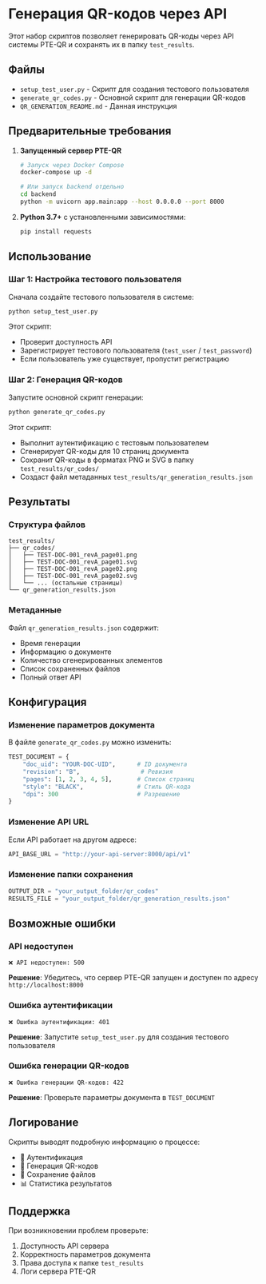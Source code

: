 # Генерация QR-кодов через API

Этот набор скриптов позволяет генерировать QR-коды через API системы PTE-QR и сохранять их в папку `test_results`.

## Файлы

- `setup_test_user.py` - Скрипт для создания тестового пользователя
- `generate_qr_codes.py` - Основной скрипт для генерации QR-кодов
- `QR_GENERATION_README.md` - Данная инструкция

## Предварительные требования

1. **Запущенный сервер PTE-QR**
   ```bash
   # Запуск через Docker Compose
   docker-compose up -d
   
   # Или запуск backend отдельно
   cd backend
   python -m uvicorn app.main:app --host 0.0.0.0 --port 8000
   ```

2. **Python 3.7+** с установленными зависимостями:
   ```bash
   pip install requests
   ```

## Использование

### Шаг 1: Настройка тестового пользователя

Сначала создайте тестового пользователя в системе:

```bash
python setup_test_user.py
```

Этот скрипт:
- Проверит доступность API
- Зарегистрирует тестового пользователя (`test_user` / `test_password`)
- Если пользователь уже существует, пропустит регистрацию

### Шаг 2: Генерация QR-кодов

Запустите основной скрипт генерации:

```bash
python generate_qr_codes.py
```

Этот скрипт:
- Выполнит аутентификацию с тестовым пользователем
- Сгенерирует QR-коды для 10 страниц документа
- Сохранит QR-коды в форматах PNG и SVG в папку `test_results/qr_codes/`
- Создаст файл метаданных `test_results/qr_generation_results.json`

## Результаты

### Структура файлов

```
test_results/
├── qr_codes/
│   ├── TEST-DOC-001_revA_page01.png
│   ├── TEST-DOC-001_revA_page01.svg
│   ├── TEST-DOC-001_revA_page02.png
│   ├── TEST-DOC-001_revA_page02.svg
│   └── ... (остальные страницы)
└── qr_generation_results.json
```

### Метаданные

Файл `qr_generation_results.json` содержит:
- Время генерации
- Информацию о документе
- Количество сгенерированных элементов
- Список сохраненных файлов
- Полный ответ API

## Конфигурация

### Изменение параметров документа

В файле `generate_qr_codes.py` можно изменить:

```python
TEST_DOCUMENT = {
    "doc_uid": "YOUR-DOC-UID",      # ID документа
    "revision": "B",                 # Ревизия
    "pages": [1, 2, 3, 4, 5],       # Список страниц
    "style": "BLACK",               # Стиль QR-кода
    "dpi": 300                      # Разрешение
}
```

### Изменение API URL

Если API работает на другом адресе:

```python
API_BASE_URL = "http://your-api-server:8000/api/v1"
```

### Изменение папки сохранения

```python
OUTPUT_DIR = "your_output_folder/qr_codes"
RESULTS_FILE = "your_output_folder/qr_generation_results.json"
```

## Возможные ошибки

### API недоступен
```
❌ API недоступен: 500
```
**Решение**: Убедитесь, что сервер PTE-QR запущен и доступен по адресу `http://localhost:8000`

### Ошибка аутентификации
```
❌ Ошибка аутентификации: 401
```
**Решение**: Запустите `setup_test_user.py` для создания тестового пользователя

### Ошибка генерации QR-кодов
```
❌ Ошибка генерации QR-кодов: 422
```
**Решение**: Проверьте параметры документа в `TEST_DOCUMENT`

## Логирование

Скрипты выводят подробную информацию о процессе:
- 🔐 Аутентификация
- 📱 Генерация QR-кодов
- 💾 Сохранение файлов
- 📊 Статистика результатов

## Поддержка

При возникновении проблем проверьте:
1. Доступность API сервера
2. Корректность параметров документа
3. Права доступа к папке `test_results`
4. Логи сервера PTE-QR
